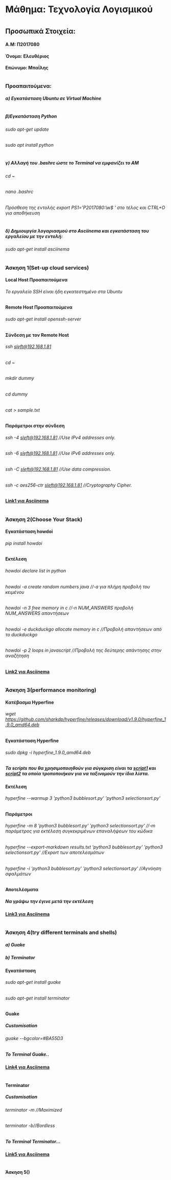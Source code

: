 # Μάθημα: Τεχνολογία Λογισμικού
#
## Προσωπικά Στοιχεία:
#### A.M: Π2017080
#### Όνομα: Ελευθέριος
#### Επώνυμο: Μπαΐλης
#
### Προαπαιτούμενα: 
##### α) Εγκατάσταση Ubuntu σε Virtual Machine
#
##### β)Εγκατάσταση Python
###### sudo apt-get update
###### sudo apt install python
#
##### γ) Αλλαγή του .bashrc ώστε το Terminal να εμφανίζει το ΑΜ
###### cd ~
###### nano .bashrc
###### Πρόσθεση της εντολής  export PS1='P2017080:\w$ ' στο τέλος και CTRL+O για αποθήκευση
#
##### δ) Δημιουργία λογαριασμού στο Asciinema και εγκατάσταση του εργαλείου με την εντολή:
###### sudo apt-get install asciinema
#
### Άσκηση 1(Set-up cloud services)
#### Local Host Προαπαιτούμενα
###### Το εργαλείο SSH είναι ήδη εγκατεστημένο στα Ubuntu 
#### Remote Host Προαπαιτούμενα
###### sudo apt-get install openssh-server 
#### Σύνδεση με τον Remote Host
###### ssh sleft@192.168.1.81
###### cd ~
###### mkdir dummy
###### cd dummy
###### cat > sample.txt
#### Παράμετροι στην σύνδεση
###### ssh -4 sleft@192.168.1.81 //Use IPv4 addresses only.
###### ssh -6 sleft@192.168.1.81 //Use IPv6 addresses only.
###### ssh -C sleft@192.168.1.81 //Use data compression.
###### ssh -c aes256-ctr sleft@192.168.1.81 //Cryptography Cipher.
#### [Link1 για Asciinema](https://asciinema.org/)
#
### Άσκηση 2(Choose Your Stack)
#### Εγκατάσταση howdoi
###### pip install howdoi
#### Εκτέλεση 
###### howdoi declare list in python
###### howdoi -a create random numbers java //-a για πλήρη προβολή του κειμένου
###### howdoi -n 3 free memory in c //-n NUM_ANSWERS προβολή NUM_ANSWERS απαντήσεων
###### howdoi -e duckduckgo allocate memory in c //Προβολή απαντήσεων από το duckduckgo
###### howdoi -p 2 loops in javascript //Προβολή της δεύτερης απάντησης στην αναζήτηση
#### [Link2 για Asciinema](https://asciinema.org/)
#
### Άσκηση 3(performance monitoring)
#### Κατέβασμα Hyperfine
###### wget https://github.com/sharkdp/hyperfine/releases/download/v1.9.0/hyperfine_1.9.0_amd64.deb
#### Εγκατάσταση Hyperfine
###### sudo dpkg -i hyperfine_1.9.0_amd64.deb
##### Τα scripts που θα χρησιμοποιηθούν για σύγκριση είναι τα [script1](https://www.codesdope.com/blog/article/sorting-a-list-using-bubble-sort-in-python/) και [script2](https://www.geeksforgeeks.org/python-program-for-selection-sort/) τα οποία τροποποιήκαν για να ταξινομούν την ίδια λίστα.
#### Εκτέλεση
###### hyperfine --warmup 3 'python3 bubblesort.py' 'python3 selectionsort.py'
#### Παράμετροι
###### hyperfine -m 8 'python3 bubblesort.py' 'python3 selectionsort.py' //-m παράμετρος για εκτέλεση συγκεκριμένων επαναλήψεων του κώδικα
###### hyperfine --export-markdown results.txt 'python3 bubblesort.py' 'python3 selectionsort.py' //Export των αποτελεσμάτων
###### hyperfine -i 'python3 bubblesort.py' 'python3 selectionsort.py' //Αγνόηση σφαλμάτων
#### Αποτελέσματα
##### Να γράψω την έγινε μετά την εκτέλεση
#### [Link3 για Asciinema](https://asciinema.org/)
#
### Άσκηση 4(try different terminals and shells)
##### a) Guake
##### b) Terminator
#### Εγκατάσταση
###### sudo apt-get install guake
###### sudo apt-get install terminator
#### Guake
##### Customisation 
###### guake --bgcolor=#BA55D3
##### Το Terminal Guake..
#### [Link4 για Asciinema](https://asciinema.org/)
#
#### Terminator
##### Customisation
###### terminator -m //Maximized
###### terminator -b//Bordless
##### Το Terminal Terminator...
#### [Link5 για Asciinema](https://asciinema.org/)
#
#### Άσκηση 5()





 
